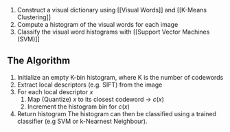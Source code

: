 1. Construct a visual dictionary using [[Visual Words]] and [[K-Means Clustering]]
2. Compute a histogram of the visual words for each image
3. Classify the visual word histograms with [[Support Vector Machines (SVM)]]

## The Algorithm
1. Initialize an empty K-bin histogram, where K is the number of codewords
2. Extract local descriptors (e.g. SIFT) from the image
3. For each local descriptor $x$
	1. Map (Quantize) $x$ to its closest codeword -> $c(x)$
	2. Increment the histogram bin for $c(x)$
4. Return histogram
The histogram can then be classified using a trained classifier (e.g SVM or k-Nearnest Neighbour). 